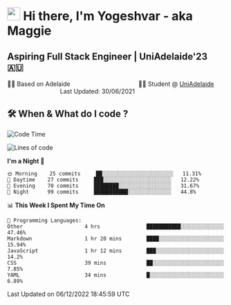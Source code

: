 <h1><img src="https://emojis.slackmojis.com/emojis/images/1531849430/4246/blob-sunglasses.gif?1531849430" width="30"/> Hi there, I'm Yogeshvar - aka Maggie</h1>

## Aspiring Full Stack Engineer | UniAdelaide'23 🇦🇺  
🏂🏻  Based on Adelaide &nbsp;&nbsp;&nbsp;&nbsp;&nbsp;&nbsp;&nbsp;&nbsp;&nbsp;&nbsp;&nbsp;&nbsp;&nbsp;&nbsp;&nbsp;&nbsp;&nbsp;&nbsp;&nbsp;&nbsp;&nbsp;&nbsp;&nbsp;&nbsp;&nbsp;&nbsp;&nbsp;&nbsp;&nbsp;&nbsp;&nbsp;&nbsp;&nbsp;&nbsp;&nbsp;&nbsp;&nbsp;&nbsp;&nbsp;👨‍💻 Student @ [UniAdelaide](https://www.adelaide.edu.au)   &nbsp;&nbsp;&nbsp;&nbsp;&nbsp;&nbsp;&nbsp;&nbsp;&nbsp;&nbsp;&nbsp;&nbsp;&nbsp;&nbsp;&nbsp;&nbsp;&nbsp;&nbsp;&nbsp;&nbsp;&nbsp;&nbsp;&nbsp;&nbsp;&nbsp;&nbsp;&nbsp;&nbsp;&nbsp;&nbsp;&nbsp;Last Updated: 30/06/2021

## 🛠 When & What do I code ?  

<!--START_SECTION:waka-->
![Code Time](http://img.shields.io/badge/Code%20Time-1%2C855%20hrs%203%20mins-blue)

![Lines of code](https://img.shields.io/badge/From%20Hello%20World%20I%27ve%20Written-2%20Million%20lines%20of%20code-blue)

**I'm a Night 🦉** 

```text
🌞 Morning    25 commits     ██░░░░░░░░░░░░░░░░░░░░░░░   11.31% 
🌆 Daytime    27 commits     ███░░░░░░░░░░░░░░░░░░░░░░   12.22% 
🌃 Evening    70 commits     ████████░░░░░░░░░░░░░░░░░   31.67% 
🌙 Night      99 commits     ███████████░░░░░░░░░░░░░░   44.8%

```


📊 **This Week I Spent My Time On** 

```text
💬 Programming Languages: 
Other                    4 hrs               ███████████░░░░░░░░░░░░░░   47.46% 
Markdown                 1 hr 20 mins        ████░░░░░░░░░░░░░░░░░░░░░   15.94% 
JavaScript               1 hr 12 mins        ███░░░░░░░░░░░░░░░░░░░░░░   14.2% 
CSS                      39 mins             ██░░░░░░░░░░░░░░░░░░░░░░░   7.85% 
YAML                     34 mins             █░░░░░░░░░░░░░░░░░░░░░░░░   6.89%

```


 Last Updated on 06/12/2022 18:45:59 UTC
<!--END_SECTION:waka-->

